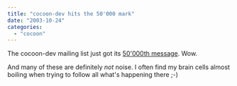 ```yaml
---
title: "cocoon-dev hits the 50'000 mark"
date: "2003-10-24"
categories: 
  - "cocoon"
---
```


The cocoon-dev mailing list just got its [50'000th message](http://marc.theaimsgroup.com/?l=xml-cocoon-dev&m=106698393428446&w=2). Wow.

And many of these are definitely _not_ noise. I often find my brain cells almost boiling when trying to follow all what's happening there ;-)

